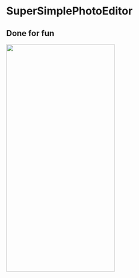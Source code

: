 # SuperSimplePhotoEditor
## Done for fun
<img src = "https://user-images.githubusercontent.com/37481171/163684079-efd323f2-71d2-446d-b4aa-0b7e60862503.gif" width = "288" height = "606">
